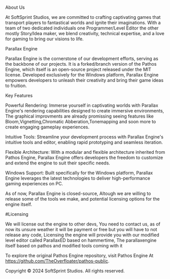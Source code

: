 About Us

At SoftSprint Studios, we are committed to crafting captivating games that transport players to fantastical worlds and ignite their imaginations. With a team of two dedicated individuals one Programmer/Level Editor the other mostly Story/Idea maker, we blend creativity, technical expertise, and a love for gaming to bring our visions to life.

Parallax Engine

Parallax Engine is the cornerstone of our development efforts, serving as the backbone of our projects. It is a forked/branch version of the Pathos Engine, which itself is an open-source project released under the MIT license. Developed exclusively for the Windows platform, Parallax Engine empowers developers to unleash their creativity and bring their game ideas to fruition.

Key Features

Powerful Rendering: Immerse yourself in captivating worlds with Parallax Engine's rendering capabilities designed to create immersive environments, The graphical improvments are already promissing seeing features like Bloom,Vignetting,Chromatic Abberation,Tonemapping and soon more to create engaging gameplay experiences.

Intuitive Tools: Streamline your development process with Parallax Engine's intuitive tools and editor, enabling rapid prototyping and seamless iteration.

Flexible Architecture: With a modular and flexible architecture inherited from Pathos Engine, Parallax Engine offers developers the freedom to customize and extend the engine to suit their specific needs.

Windows Support: Built specifically for the Windows platform, Parallax Engine leverages the latest technologies to deliver high-performance gaming experiences on PC.

As of now, Parallax Engine is closed-source, Altough we are willing to release some of the tools we make, and potential licensing options for the engine itself.

#Licensing

We will license out the engine to other devs, You need to contact us, as of now its unsure weather it will be payment or free but you will have to not release any code, Licensing the engine will provide you with our modified level editor called ParallaxED based on hammertime, The parallaxengine itself based on pathos and modified tools coming with it

To explore the original Pathos Engine repository, visit Pathos Engine At https://github.com/TheOverfloater/pathos-public.

Copyright © 2024 SoftSprint Studios. All rights reserved.
